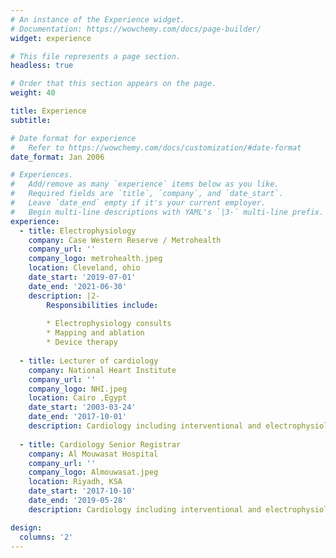 ```yaml
---
# An instance of the Experience widget.
# Documentation: https://wowchemy.com/docs/page-builder/
widget: experience

# This file represents a page section.
headless: true

# Order that this section appears on the page.
weight: 40

title: Experience
subtitle:

# Date format for experience
#   Refer to https://wowchemy.com/docs/customization/#date-format
date_format: Jan 2006

# Experiences.
#   Add/remove as many `experience` items below as you like.
#   Required fields are `title`, `company`, and `date_start`.
#   Leave `date_end` empty if it's your current employer.
#   Begin multi-line descriptions with YAML's `|3-` multi-line prefix.
experience:
  - title: Electrophysiology
    company: Case Western Reserve / Metrohealth
    company_url: ''
    company_logo: metrohealth.jpeg
    location: Cleveland, ohio
    date_start: '2019-07-01'
    date_end: '2021-06-30'
    description: |2-
        Responsibilities include:
        
        * Electrophysiology consults
        * Mapping and ablation 
        * Device therapy
        
  - title: Lecturer of cardiology
    company: National Heart Institute
    company_url: ''
    company_logo: NHI.jpeg
    location: Cairo ,Egypt
    date_start: '2003-03-24'
    date_end: '2017-10-01'
    description: Cardiology including interventional and electrophysiology.
    
  - title: Cardiology Senior Registrar
    company: Al Mouwasat Hospital
    company_url: ''
    company_logo: Almouwasat.jpeg
    location: Riyadh, KSA
    date_start: '2017-10-10'
    date_end: '2019-05-28'
    description: Cardiology including interventional and electrophysiology.

design:
  columns: '2'
---
```

